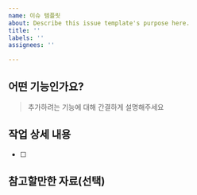 ```yaml
---
name: 이슈 템플릿
about: Describe this issue template's purpose here.
title: ''
labels: ''
assignees: ''

---
```


## 어떤 기능인가요?
> 추가하려는 기능에 대해 간결하게 설명해주세요
## 작업 상세 내용
- [ ]
## 참고할만한 자료(선택)
